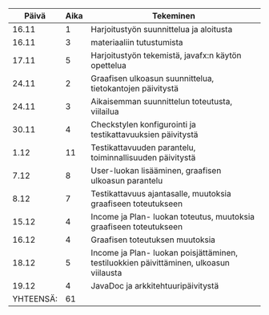 Päivä | Aika | Tekeminen
------------ | ------------- |---------
16.11 | 1 | Harjoitustyön suunnittelua ja aloitusta
16.11 | 3 | materiaaliin tutustumista
17.11 | 5 | Harjoitustyön tekemistä, javafx:n käytön opettelua
24.11 | 2 | Graafisen ulkoasun suunnittelua, tietokantojen päivitystä
24.11 | 3 | Aikaisemman suunnittelun toteutusta, viilailua
30.11 | 4 | Checkstylen konfigurointi ja testikattavuuksien päivitystä
1.12  | 11 | Testikattavuuden parantelu, toiminnallisuuden päivitystä
7.12  | 8 | User-luokan lisääminen, graafisen ulkoasun parantelu
8.12  | 7 | Testikattavuus ajantasalle, muutoksia graafiseen toteutukseen
15.12 | 4 | Income ja Plan- luokan toteutus, muutoksia graafiseen toteutukseen
16.12 | 4 | Graafisen toteutuksen muutoksia
18.12 | 5 | Income ja Plan- luokan poisjättäminen, testiluokkien päivittäminen, ulkoasun viilausta
19.12 | 4 | JavaDoc ja arkkitehtuuripäivitystä
YHTEENSÄ: | 61 |
